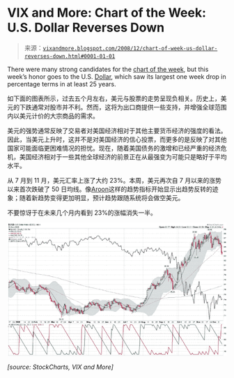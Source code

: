 <!--yml

category: 未分类

date: 2024-05-18 18:11:11

-->

# VIX and More: Chart of the Week: U.S. Dollar Reverses Down

> 来源：[`vixandmore.blogspot.com/2008/12/chart-of-week-us-dollar-reverses-down.html#0001-01-01`](http://vixandmore.blogspot.com/2008/12/chart-of-week-us-dollar-reverses-down.html#0001-01-01)

There were many strong candidates for the [chart of the week](http://vixandmore.blogspot.com/search/label/chart%20of%20the%20week), but this week’s honor goes to the U.S. [Dollar](http://vixandmore.blogspot.com/search/label/dollar), which saw its largest one week drop in percentage terms in at least 25 years.

如下面的图表所示，过去五个月左右，美元与股票的走势呈现负相关。历史上，美元的下跌通常对股市并不利。然而，这将为出口商提供一些支持，并增强全球范围内以美元计价的大宗商品的需求。

美元的强势通常反映了交易者对美国经济相对于其他主要货币经济的强度的看法。因此，当美元上升时，这并不是对美国经济的信心投票，而更多的是反映了对其他国家可能面临更困难情况的担忧。现在，随着美国债务的激增和已经严重的经济危机，美国经济相对于一些其他全球经济的前景正在从最强变为可能只是略好于平均水平。

从 7 月到 11 月，美元汇率上涨了大约 23%。本周，美元再次自 7 月以来的涨势以来首次跌破了 50 日均线。像[Aroon](http://www.investopedia.com/articles/trading/06/Aroon.asp)这样的趋势指标开始显示出趋势反转的迹象；随着新趋势变得更加明显，预计趋势跟随系统将会做空美元。

不要惊讶于在未来几个月内看到 23%的涨幅消失一半。

![](img/f9a1d734e4835fb9ddd9e847f9096c63.png)

*[source: StockCharts, VIX and More]*
